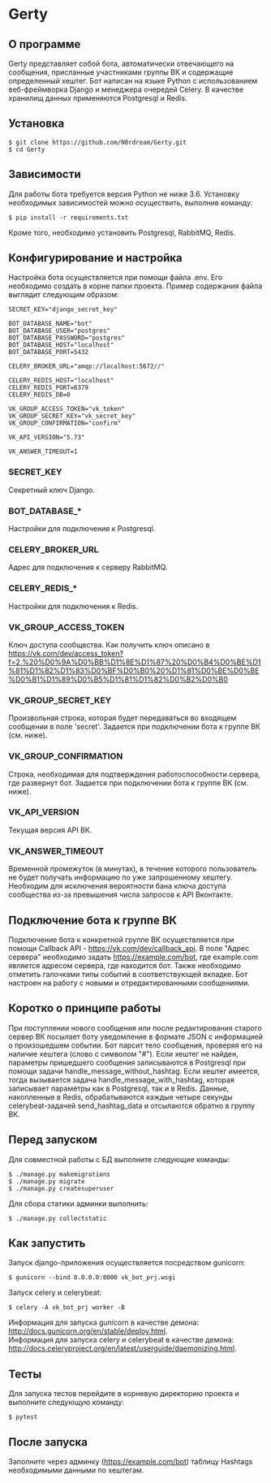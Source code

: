# Gerty

О программе
----------
Gerty представляет собой бота, автоматически отвечающего на сообщения, присланные участниками группы ВК и содержащие определенный хештег. Бот написан на языке Python с использованием веб-фреймворка Django и менеджера очередей Celery. В качестве хранилищ данных применяются Postgresql и Redis.


Установка
-----------
```
$ git clone https://github.com/N0rdream/Gerty.git
$ cd Gerty
```


Зависимости
----------    
Для работы бота требуется версия Python не ниже 3.6.
Установку необходимых зависимостей можно осуществить, выполнив команду:
```
$ pip install -r requirements.txt
```
Кроме того, необходимо установить Postgresql, RabbitMQ, Redis.


Конфигурирование и настройка
----------
Настройка бота осуществляется при помощи файла .env. Его необходимо создать в корне папки проекта. Пример содержания файла выглядит следующим образом:
```
SECRET_KEY="django_secret_key"

BOT_DATABASE_NAME="bot"
BOT_DATABASE_USER="postgres"
BOT_DATABASE_PASSWORD="postgres"
BOT_DATABASE_HOST="localhost"
BOT_DATABASE_PORT=5432

CELERY_BROKER_URL="amqp://localhost:5672//"

CELERY_REDIS_HOST="localhost"
CELERY_REDIS_PORT=6379
CELERY_REDIS_DB=0

VK_GROUP_ACCESS_TOKEN="vk_token"
VK_GROUP_SECRET_KEY="vk_secret_key"
VK_GROUP_CONFIRMATION="confirm"

VK_API_VERSION="5.73"

VK_ANSWER_TIMEOUT=1
```
### SECRET_KEY  
Секретный ключ Django.

### BOT_DATABASE_*  
Настройки для подключения к Postgresql.

### CELERY_BROKER_URL  
Адрес для подключения к серверу RabbitMQ.

### CELERY_REDIS_*  
Настройки для подключения к Redis.

### VK_GROUP_ACCESS_TOKEN  
Ключ доступа сообщества. Как получить ключ описано в https://vk.com/dev/access_token?f=2.%20%D0%9A%D0%BB%D1%8E%D1%87%20%D0%B4%D0%BE%D1%81%D1%82%D1%83%D0%BF%D0%B0%20%D1%81%D0%BE%D0%BE%D0%B1%D1%89%D0%B5%D1%81%D1%82%D0%B2%D0%B0

### VK_GROUP_SECRET_KEY  
Произвольная строка, которая будет передаваться во входящем сообщении в поле 'secret'. Задается при подключении бота к группе ВК (см. ниже). 

### VK_GROUP_CONFIRMATION  
Строка, необходимая для подтверждения работоспособности сервера, где развернут бот. Задается при подключении бота к группе ВК (см. ниже).

### VK_API_VERSION  
Текущая версия API ВК.

### VK_ANSWER_TIMEOUT  
Временной промежуток (в минутах), в течение которого пользователь не будет получать информацию по уже запрошенному хештегу. Необходим для исключения вероятности бана ключа доступа сообщества из-за превышения числа запросов к API Вконтакте.


Подключение бота к группе ВК
----------
Подключение бота к конкретной группе ВК осуществляется при помощи Callback API - https://vk.com/dev/callback_api. В поле "Адрес сервера" необходимо задать https://example.com/bot, где example.com является адресом сервера, где находится бот. Также необходимо отметить галочками типы событий в соответствующей вкладке. Бот настроен на работу с новыми и отредактированными сообщениями.


Коротко о принципе работы
----------
При поступлении нового сообщения или после редактирования старого сервер ВК посылает боту уведомление в формате JSON с информацией о произошедшем событии. Бот парсит тело сообщения, проверяя его на наличие хештега (слово с символом "#"). Если хештег не найден, параметры пришедшего сообщения записываются в Postgresql при помощи задачи handle_message_without_hashtag. Если хештег имеется, тогда вызывается задача handle_message_with_hashtag, которая записывает параметры как в Postgresql, так и в Redis. Данные, накопленные в Redis, обрабатываются каждые четыре секунды celerybeat-задачей send_hashtag_data и отсылаются обратно в группу ВК.


Перед запуском
----------
Для совместной работы с БД выполните следующие команды:
```
$ ./manage.py makemigrations
$ ./manage.py migrate
$ ./manage.py createsuperuser
```
Для сбора статики админки выполнить:
```
$ ./manage.py collectstatic
```


Как запустить
----------
Запуск django-приложения осуществляется посредством gunicorn:
```
$ gunicorn --bind 0.0.0.0:8000 vk_bot_prj.wsgi
```
Запуск celery и celerybeat:
```
$ celery -A vk_bot_prj worker -B
```
Информация для запуска gunicorn в качестве демона: http://docs.gunicorn.org/en/stable/deploy.html.  
Информация для запуска celery и celerybeat в качестве демона: http://docs.celeryproject.org/en/latest/userguide/daemonizing.html.  


Тесты
----------
Для запуска тестов перейдите в корневую директорию проекта и выполните следующую команду:
```
$ pytest
```

После запуска
----------
Заполните через админку (https://example.com/bot) таблицу Hashtags необходимыми данными по хештегам. 






